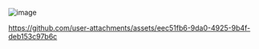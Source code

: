![image](https://github.com/user-attachments/assets/d6e7a4b4-a4cd-4444-b065-75a48ddd0c58) 


https://github.com/user-attachments/assets/eec51fb6-9da0-4925-9b4f-deb153c97b6c

